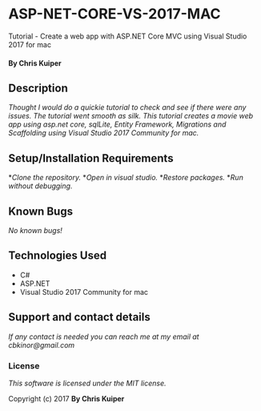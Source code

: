 # ASP-NET-CORE-VS-2017-MAC

Tutorial - Create a web app with ASP.NET Core MVC using Visual Studio 2017 for mac

#### By Chris Kuiper

## Description

_Thought I would do a quickie tutorial to check and see if there were any issues. The tutorial went smooth as silk. This tutorial creates a movie web app using asp.net core, sqlLite, Entity Framework, Migrations and Scaffolding using Visual Studio 2017 Community for mac._

## Setup/Installation Requirements
*_Clone the repository._
*_Open in visual studio._
*_Restore packages._
*_Run without debugging._

## Known Bugs
_No known bugs!_

## Technologies Used

- C#
- ASP.NET
- Visual Studio 2017 Community for mac

## Support and contact details
_If any contact is needed you can reach me at my email at cbkinor@gmail.com_

### License

*This software is licensed under the MIT license.*

Copyright (c) 2017 **By Chris Kuiper**
